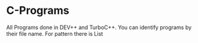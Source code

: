 # C-Programs
All Programs done in DEV++ and TurboC++.
You can identify programs by their file name.
For pattern there is List
